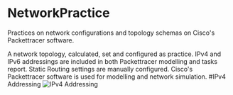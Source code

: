# NetworkPractice
Practices on network configurations and topology schemas on Cisco's Packettracer software.

A network topology, calculated, set and configured as practice.
IPv4 and IPv6 addressings are included in both Packettracer modelling and tasks report.
Static Routing settings are manually configured.
Cisco's Packettracer software is used for modelling and network simulation.
#IPv4 Addressing
![IPv4 Addressing](https://imgur.com/05RJfuL.png)
